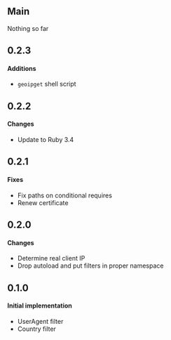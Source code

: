 ## Main

Nothing so far

## 0.2.3

#### Additions
* `geoipget` shell script

## 0.2.2

#### Changes
* Update to Ruby 3.4

## 0.2.1

#### Fixes

* Fix paths on conditional requires
* Renew certificate

## 0.2.0

#### Changes

* Determine real client IP
* Drop autoload and put filters in proper namespace

## 0.1.0

#### Initial implementation

* UserAgent filter
* Country filter

